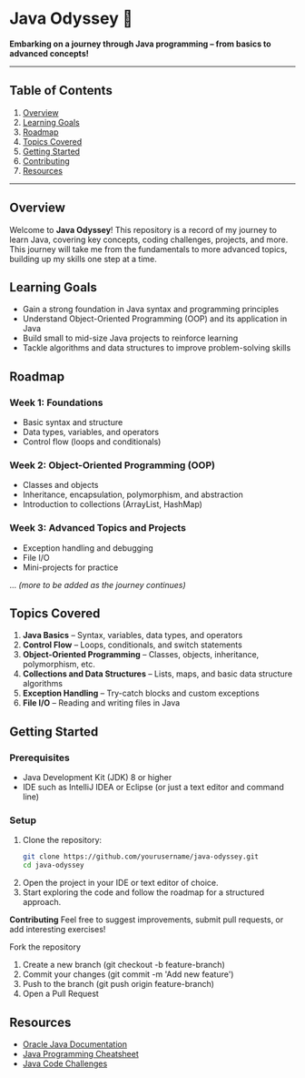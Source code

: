 # Java Odyssey 🚀
**Embarking on a journey through Java programming – from basics to advanced concepts!**

---

## Table of Contents
1. [Overview](#overview)
2. [Learning Goals](#learning-goals)
3. [Roadmap](#roadmap)
4. [Topics Covered](#topics-covered)
5. [Getting Started](#getting-started)
6. [Contributing](#contributing)
7. [Resources](#resources)

---

## Overview
Welcome to **Java Odyssey**! This repository is a record of my journey to learn Java, covering key concepts, coding challenges, projects, and more. This journey will take me from the fundamentals to more advanced topics, building up my skills one step at a time.

## Learning Goals
- Gain a strong foundation in Java syntax and programming principles
- Understand Object-Oriented Programming (OOP) and its application in Java
- Build small to mid-size Java projects to reinforce learning
- Tackle algorithms and data structures to improve problem-solving skills

## Roadmap
### Week 1: Foundations
- Basic syntax and structure
- Data types, variables, and operators
- Control flow (loops and conditionals)

### Week 2: Object-Oriented Programming (OOP)
- Classes and objects
- Inheritance, encapsulation, polymorphism, and abstraction
- Introduction to collections (ArrayList, HashMap)

### Week 3: Advanced Topics and Projects
- Exception handling and debugging
- File I/O
- Mini-projects for practice

... *(more to be added as the journey continues)*

## Topics Covered
1. **Java Basics** – Syntax, variables, data types, and operators
2. **Control Flow** – Loops, conditionals, and switch statements
3. **Object-Oriented Programming** – Classes, objects, inheritance, polymorphism, etc.
4. **Collections and Data Structures** – Lists, maps, and basic data structure algorithms
5. **Exception Handling** – Try-catch blocks and custom exceptions
6. **File I/O** – Reading and writing files in Java

## Getting Started
### Prerequisites
- Java Development Kit (JDK) 8 or higher
- IDE such as IntelliJ IDEA or Eclipse (or just a text editor and command line)

### Setup
1. Clone the repository:
   ```bash
   git clone https://github.com/yourusername/java-odyssey.git
   cd java-odyssey
2. Open the project in your IDE or text editor of choice.
3. Start exploring the code and follow the roadmap for a structured approach.
   
**Contributing**
Feel free to suggest improvements, submit pull requests, or add interesting exercises!

Fork the repository
1. Create a new branch (git checkout -b feature-branch)
2. Commit your changes (git commit -m 'Add new feature')
3. Push to the branch (git push origin feature-branch)
4. Open a Pull Request
   
## Resources
- [Oracle Java Documentation](https://docs.oracle.com/javase/tutorial/)
- [Java Programming Cheatsheet](https://www.cs.princeton.edu/courses/archive/spring19/cos126/precepts/02-Java_Basics.pdf)
- [Java Code Challenges](https://exercism.io/tracks/java)

